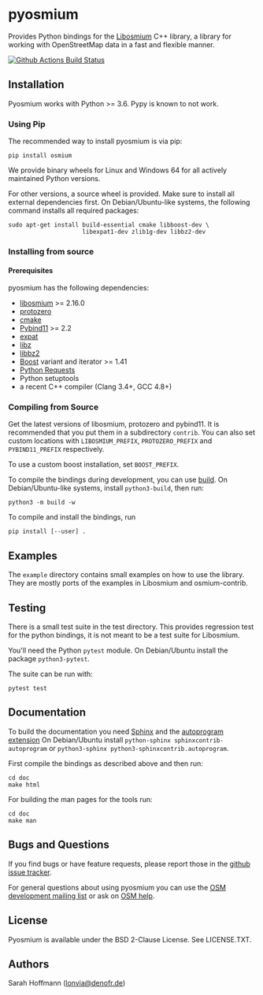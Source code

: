 # pyosmium

Provides Python bindings for the [Libosmium](https://github.com/osmcode/libosmium) C++
library, a library for working with OpenStreetMap data in a fast and flexible
manner.

[![Github Actions Build Status](https://github.com/osmcode/pyosmium/workflows/CI/badge.svg)](https://github.com/osmcode/pyosmium/actions?query=workflow%3ACI)

## Installation

Pyosmium works with Python >= 3.6. Pypy is known to not work.

### Using Pip

The recommended way to install pyosmium is via pip:

    pip install osmium

We provide binary wheels for Linux and Windows 64 for all actively
maintained Python versions.

For other versions, a source wheel is provided. Make sure to install all
external dependencies first. On Debian/Ubuntu-like systems, the following
command installs all required packages:

    sudo apt-get install build-essential cmake libboost-dev \
                         libexpat1-dev zlib1g-dev libbz2-dev


### Installing from source

#### Prerequisites

pyosmium has the following dependencies:

 * [libosmium](https://github.com/osmcode/libosmium) >= 2.16.0
 * [protozero](https://github.com/mapbox/protozero)
 * [cmake](https://cmake.org/)
 * [Pybind11](https://github.com/pybind/pybind11) >= 2.2
 * [expat](https://libexpat.github.io/)
 * [libz](https://www.zlib.net/)
 * [libbz2](https://www.sourceware.org/bzip2/)
 * [Boost](https://www.boost.org/) variant and iterator >= 1.41
 * [Python Requests](https://docs.python-requests.org/en/master/)
 * Python setuptools
 * a recent C++ compiler (Clang 3.4+, GCC 4.8+)

### Compiling from Source

Get the latest versions of libosmium, protozero and pybind11. It is
recommended that you put them in a subdirectory `contrib`. You can also
set custom locations with `LIBOSMIUM_PREFIX`, `PROTOZERO_PREFIX` and
`PYBIND11_PREFIX` respectively.

To use a custom boost installation, set `BOOST_PREFIX`.

To compile the bindings during development, you can use
[build](https://pypa-build.readthedocs.io/en/stable/).
On Debian/Ubuntu-like systems, install `python3-build`, then
run:

    python3 -m build -w

To compile and install the bindings, run

    pip install [--user] .


## Examples

The `example` directory contains small examples on how to use the library.
They are mostly ports of the examples in Libosmium and osmium-contrib.


## Testing

There is a small test suite in the test directory. This provides regression
test for the python bindings, it is not meant to be a test suite for Libosmium.

You'll need the Python `pytest` module. On Debian/Ubuntu install the package
`python3-pytest`.

The suite can be run with:

    pytest test


## Documentation

To build the documentation you need [Sphinx](http://sphinx-doc.org/)
and the [autoprogram extension](https://pythonhosted.org/sphinxcontrib-autoprogram/)
On Debian/Ubuntu install `python-sphinx sphinxcontrib-autoprogram`
or `python3-sphinx python3-sphinxcontrib.autoprogram`.

First compile the bindings as described above and then run:

    cd doc
    make html

For building the man pages for the tools run:

    cd doc
    make man

## Bugs and Questions

If you find bugs or have feature requests, please report those in the
[github issue tracker](https://github.com/osmcode/pyosmium/issues/).

For general questions about using pyosmium you can use the
[OSM development mailing list](https://lists.openstreetmap.org/listinfo/dev)
or ask on [OSM help](https://help.openstreetmap.org/).

## License

Pyosmium is available under the BSD 2-Clause License. See LICENSE.TXT.

## Authors

Sarah Hoffmann (lonvia@denofr.de)
